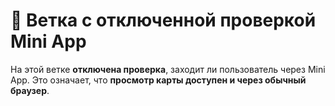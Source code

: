 # 📍 Ветка с отключенной проверкой Mini App

На этой ветке **отключена проверка**, заходит ли пользователь через Mini App. Это означает, что **просмотр карты доступен и через обычный браузер**.
